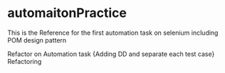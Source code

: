 # automaitonPractice
This is the Reference for the first automation task on selenium including POM design pattern

Refactor on Automation task {Adding DD and separate each test case}
Refactoring 
